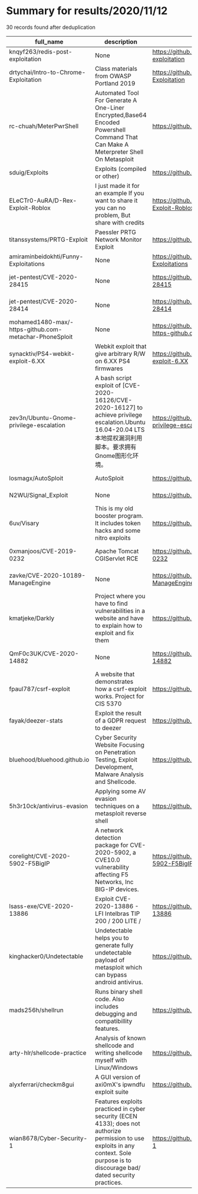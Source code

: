 
# Summary for results/2020/11/12
    
30 records found after deduplication

| full_name | description | html_url | matched_list | matched_count | pushed_at | size | stargazers_count | language | forks_count | vul_ids |
|--------------------------------------------------------|---------------------------------------------------------------------------------------------------------------------------------------------------------------------------------------|---------------------------------------------------------------------------|-----------------------------------------------------------------------------|-----------------|---------------------------|--------|--------------------|------------|---------------|--------------------------------------|
| knqyf263/redis-post-exploitation | None | https://github.com/knqyf263/redis-post-exploitation | ['exploit'] | 1 | 2020-11-12 05:41:32+00:00 | 5 | 3 | Dockerfile | 0 | [] |
| drtychai/Intro-to-Chrome-Exploitation | Class materials from OWASP Portland 2019 | https://github.com/drtychai/Intro-to-Chrome-Exploitation | ['exploit'] | 1 | 2020-11-12 03:45:44+00:00 | 4699 | 11 | JavaScript | 2 | [] |
| rc-chuah/MeterPwrShell | Automated Tool For Generate A One-Liner Encrypted,Base64 Encoded Powershell Command That Can Make A Meterpreter Shell On Metasploit | https://github.com/rc-chuah/MeterPwrShell | ['metasploit module OR payload'] | 1 | 2020-11-12 00:34:01+00:00 | 66 | 0 | | 0 | [] |
| sduig/Exploits | Exploits (compiled or other) | https://github.com/sduig/Exploits | ['exploit'] | 1 | 2020-11-12 22:42:36+00:00 | 5 | 0 | C | 0 | [] |
| ELeCTr0-AuRA/D-Rex-Exploit-Roblox | I just made it for an example If you want to share it you can no problem, But share with credits | https://github.com/ELeCTr0-AuRA/D-Rex-Exploit-Roblox | ['exploit'] | 1 | 2020-11-12 20:59:15+00:00 | 24 | 0 | | 0 | [] |
| titanssystems/PRTG-Exploit | Paessler PRTG Network Monitor Exploit | https://github.com/titanssystems/PRTG-Exploit | ['exploit'] | 1 | 2020-11-12 19:51:52+00:00 | 3 | 0 | Python | 0 | [] |
| amiraminbeidokhti/Funny-Exploitations | None | https://github.com/amiraminbeidokhti/Funny-Exploitations | ['exploit'] | 1 | 2020-11-12 16:30:39+00:00 | 20 | 0 | C | 0 | [] |
| jet-pentest/CVE-2020-28415 | None | https://github.com/jet-pentest/CVE-2020-28415 | ['cve-2'] | 1 | 2020-11-12 13:32:31+00:00 | 1 | 1 | | 0 | ['CVE-2020-28415'] |
| jet-pentest/CVE-2020-28414 | None | https://github.com/jet-pentest/CVE-2020-28414 | ['cve-2'] | 1 | 2020-11-12 13:32:02+00:00 | 1 | 1 | | 0 | ['CVE-2020-28414'] |
| mohamed1480-max/-https-github.com-metachar-PhoneSploit | None | https://github.com/mohamed1480-max/-https-github.com-metachar-PhoneSploit | ['sploit'] | 1 | 2020-11-12 12:43:15+00:00 | 1 | 1 | nan | 0 | [] |
| synacktiv/PS4-webkit-exploit-6.XX | Webkit exploit that give arbitrary R/W on 6.XX PS4 firmwares | https://github.com/synacktiv/PS4-webkit-exploit-6.XX | ['exploit'] | 1 | 2020-11-12 12:59:42+00:00 | 21 | 43 | JavaScript | 27 | [] |
| zev3n/Ubuntu-Gnome-privilege-escalation | A bash script exploit of [CVE-2020-16126/CVE-2020-16127] to achieve privilege escalation.Ubuntu 16.04-20.04 LTS本地提权漏洞利用脚本。要求拥有Gnome图形化环境。 | https://github.com/zev3n/Ubuntu-Gnome-privilege-escalation | ['exploit'] | 1 | 2020-11-12 10:24:48+00:00 | 5 | 0 | Shell | 0 | ['CVE-2020-16126', 'CVE-2020-16127'] |
| losmagx/AutoSploit | AutoSploit | https://github.com/losmagx/AutoSploit | ['sploit'] | 1 | 2020-11-12 08:14:30+00:00 | 106 | 0 | nan | 0 | [] |
| N2WU/Signal_Exploit | None | https://github.com/N2WU/Signal_Exploit | ['exploit'] | 1 | 2020-11-12 05:58:11+00:00 | 71 | 0 | MATLAB | 0 | [] |
| 6uv/Visary | This is my old booster program. It includes token hacks and some nitro exploits | https://github.com/6uv/Visary | ['exploit'] | 1 | 2020-11-12 05:11:57+00:00 | 3 | 1 | Python | 0 | [] |
| 0xmanjoos/CVE-2019-0232 | Apache Tomcat CGIServlet RCE | https://github.com/0xmanjoos/CVE-2019-0232 | ['cve-2', 'rce'] | 2 | 2020-11-12 04:16:29+00:00 | 5 | 0 | Python | 0 | ['CVE-2019-0232'] |
| zavke/CVE-2020-10189-ManageEngine | None | https://github.com/zavke/CVE-2020-10189-ManageEngine | ['cve-2'] | 1 | 2020-11-12 02:37:32+00:00 | 8 | 0 | Python | 0 | ['CVE-2020-10189'] |
| kmatjeke/Darkly | Project where you have to find vulnerabilities in a website and have to explain how to exploit and fix them | https://github.com/kmatjeke/Darkly | ['exploit'] | 1 | 2020-11-12 15:13:48+00:00 | 101 | 0 | HTML | 0 | [] |
| QmF0c3UK/CVE-2020-14882 | None | https://github.com/QmF0c3UK/CVE-2020-14882 | ['cve-2'] | 1 | 2020-11-12 06:23:23+00:00 | 10 | 7 | Python | 4 | ['CVE-2020-14882'] |
| fpaul787/csrf-exploit | A website that demonstrates how a csrf-exploit works. Project for CIS 5370 | https://github.com/fpaul787/csrf-exploit | ['exploit'] | 1 | 2020-11-12 16:52:52+00:00 | 32 | 0 | Python | 0 | [] |
| fayak/deezer-stats | Exploit the result of a GDPR request to deezer | https://github.com/fayak/deezer-stats | ['exploit'] | 1 | 2020-11-12 22:21:26+00:00 | 81 | 1 | Python | 0 | [] |
| bluehood/bluehood.github.io | Cyber Security Website Focusing on Penetration Testing, Exploit Development, Malware Analysis and Shellcode. | https://github.com/bluehood/bluehood.github.io | ['exploit', 'shellcode'] | 2 | 2020-11-12 14:37:58+00:00 | 3742 | 0 | HTML | 0 | [] |
| 5h3r10ck/antivirus-evasion | Applying some AV evasion techniques on a metasploit reverse shell | https://github.com/5h3r10ck/antivirus-evasion | ['metasploit module OR payload'] | 1 | 2020-11-12 15:52:05+00:00 | 41 | 14 | C++ | 1 | [] |
| corelight/CVE-2020-5902-F5BigIP | A network detection package for CVE-2020-5902, a CVE10.0 vulnerability affecting F5 Networks, Inc BIG-IP devices. | https://github.com/corelight/CVE-2020-5902-F5BigIP | ['cve-2'] | 1 | 2020-11-12 06:17:02+00:00 | 14 | 4 | Zeek | 2 | ['CVE-2020-5902'] |
| lsass-exe/CVE-2020-13886 | Exploit CVE-2020-13886 - LFI Intelbras TIP 200 / 200 LITE / | https://github.com/lsass-exe/CVE-2020-13886 | ['cve-2', 'exploit'] | 2 | 2020-11-12 15:34:26+00:00 | 35 | 9 | Python | 7 | ['CVE-2020-13886'] |
| kinghacker0/Undetectable | Undetectable helps you to generate fully undetectable payload of metasploit which can bypass android antivirus. | https://github.com/kinghacker0/Undetectable | ['metasploit module OR metasploit payload', 'metasploit module OR payload'] | 2 | 2020-11-12 10:06:34+00:00 | 16 | 60 | Shell | 22 | [] |
| mads256h/shellrun | Runs binary shell code. Also includes debugging and compatibillity features. | https://github.com/mads256h/shellrun | ['shellcode'] | 1 | 2020-11-12 20:01:20+00:00 | 76 | 6 | C | 1 | [] |
| arty-hlr/shellcode-practice | Analysis of known shellcode and writing shellcode myself with Linux/Windows | https://github.com/arty-hlr/shellcode-practice | ['shellcode'] | 1 | 2020-11-12 23:41:19+00:00 | 57 | 3 | Assembly | 1 | [] |
| alyxferrari/checkm8gui | A GUI version of axi0mX's ipwndfu exploit suite | https://github.com/alyxferrari/checkm8gui | ['exploit'] | 1 | 2020-11-12 13:23:00+00:00 | 123 | 60 | Java | 19 | [] |
| wian8678/Cyber-Security-1 | Features exploits practiced in cyber security (ECEN 4133); does not authorize permission to use exploits in any context. Sole purpose is to discourage bad/ dated security practices. | https://github.com/wian8678/Cyber-Security-1 | ['exploit'] | 1 | 2020-11-12 06:39:59+00:00 | 17 | 0 | | 0 | [] |
